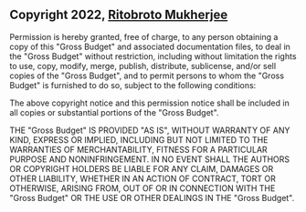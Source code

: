## Copyright 2022, [Ritobroto Mukherjee](https://www.linkedin.com/in/ritobroto-m3/)

Permission is hereby granted, free of charge, to any person obtaining a copy of this "Gross Budget" and associated documentation files, to deal in the "Gross Budget" without restriction, including without limitation the rights to use, copy, modify, merge, publish, distribute, sublicense, and/or sell copies of the "Gross Budget", and to permit persons to whom the "Gross Budget" is furnished to do so, subject to the following conditions:

The above copyright notice and this permission notice shall be included in all copies or substantial portions of the "Gross Budget".

THE "Gross Budget" IS PROVIDED "AS IS", WITHOUT WARRANTY OF ANY KIND, EXPRESS OR IMPLIED, INCLUDING BUT NOT LIMITED TO THE WARRANTIES OF MERCHANTABILITY, FITNESS FOR A PARTICULAR PURPOSE AND NONINFRINGEMENT. IN NO EVENT SHALL THE AUTHORS OR COPYRIGHT HOLDERS BE LIABLE FOR ANY CLAIM, DAMAGES OR OTHER LIABILITY, WHETHER IN AN ACTION OF CONTRACT, TORT OR OTHERWISE, ARISING FROM, OUT OF OR IN CONNECTION WITH THE "Gross Budget" OR THE USE OR OTHER DEALINGS IN THE "Gross Budget".
